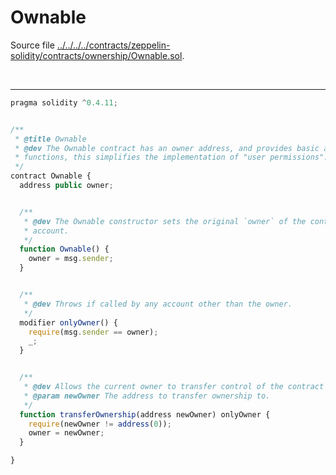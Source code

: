 # Ownable

Source file [../../../../contracts/zeppelin-solidity/contracts/ownership/Ownable.sol](../../../../contracts/zeppelin-solidity/contracts/ownership/Ownable.sol).

<br />

<hr />

```javascript
pragma solidity ^0.4.11;


/**
 * @title Ownable
 * @dev The Ownable contract has an owner address, and provides basic authorization control
 * functions, this simplifies the implementation of "user permissions".
 */
contract Ownable {
  address public owner;


  /**
   * @dev The Ownable constructor sets the original `owner` of the contract to the sender
   * account.
   */
  function Ownable() {
    owner = msg.sender;
  }


  /**
   * @dev Throws if called by any account other than the owner.
   */
  modifier onlyOwner() {
    require(msg.sender == owner);
    _;
  }


  /**
   * @dev Allows the current owner to transfer control of the contract to a newOwner.
   * @param newOwner The address to transfer ownership to.
   */
  function transferOwnership(address newOwner) onlyOwner {
    require(newOwner != address(0));      
    owner = newOwner;
  }

}

```
